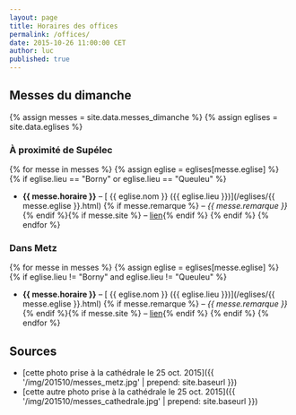 ```yaml
---
layout: page
title: Horaires des offices
permalink: /offices/
date: 2015-10-26 11:00:00 CET
author: luc
published: true
---
```


## Messes du dimanche

{% assign messes = site.data.messes_dimanche %}
{% assign eglises = site.data.eglises %}

### À proximité de Supélec

{% for messe in messes %}
{% assign eglise = eglises[messe.eglise] %}
{% if eglise.lieu == "Borny" or eglise.lieu == "Queuleu" %}
- **{{ messe.horaire }}** – [<i class="fa fa-map-marker"></i> {{ eglise.nom }} ({{ eglise.lieu }})](/eglises/{{ messe.eglise }}.html) {% if messe.remarque  %} – <em>{{ messe.remarque }}</em>{% endif %}{% if messe.site  %} – <a href="{{ messe.site }}"><i class="fa fa-link"></i> lien</a>{% endif %}
{% endif %}
{% endfor %}

### Dans Metz

{% for messe in messes %}
{% assign eglise = eglises[messe.eglise] %}
{% if eglise.lieu != "Borny" and eglise.lieu != "Queuleu" %}
- **{{ messe.horaire }}** – [<i class="fa fa-map-marker"></i> {{ eglise.nom }} ({{ eglise.lieu }})](/eglises/{{ messe.eglise }}.html) {% if messe.remarque  %} – <em>{{ messe.remarque }}</em>{% endif %}{% if messe.site  %} – <a href="{{ messe.site }}"><i class="fa fa-link"></i> lien</a>{% endif %}
{% endif %}
{% endfor %}

## Sources

- [cette photo prise à la cathédrale le 25 oct. 2015]({{ '/img/201510/messes_metz.jpg' | prepend: site.baseurl }})
- [cette autre photo prise à la cathédrale le 25 oct. 2015]({{ '/img/201510/messes_cathedrale.jpg' | prepend: site.baseurl }})
